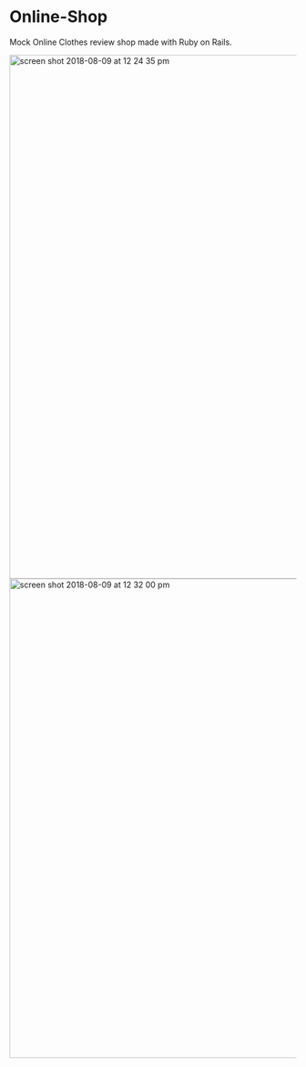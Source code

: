 # Online-Shop

Mock Online Clothes review shop made with Ruby on Rails.

<img width="919" alt="screen shot 2018-08-09 at 12 24 35 pm" src="https://user-images.githubusercontent.com/30442625/43912203-9d6b667c-9bcf-11e8-9adf-ac2bf7a93e04.png">

<img width="841" alt="screen shot 2018-08-09 at 12 32 00 pm" src="https://user-images.githubusercontent.com/30442625/43912466-5426449a-9bd0-11e8-88cb-ee8bb11e0f4a.png">

